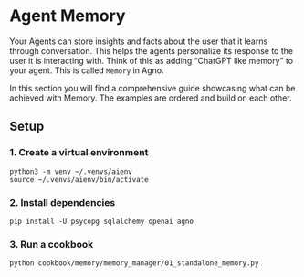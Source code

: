 # Agent Memory

Your Agents can store insights and facts about the user that it learns through conversation. This helps the agents personalize its response to the user it is interacting with. Think of this as adding “ChatGPT like memory” to your agent. This is called `Memory` in Agno.

In this section you will find a comprehensive guide showcasing what can be achieved with Memory. The examples are ordered and build on each other.

## Setup

### 1. Create a virtual environment

```shell
python3 -m venv ~/.venvs/aienv
source ~/.venvs/aienv/bin/activate
```

### 2. Install dependencies

```shell
pip install -U psycopg sqlalchemy openai agno
```

### 3. Run a cookbook

```shell
python cookbook/memory/memory_manager/01_standalone_memory.py
```
